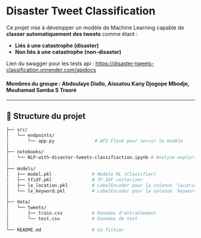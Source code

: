 #  Disaster Tweet Classification

Ce projet vise à développer un modèle de Machine Learning capable de **classer automatiquement des tweets** comme étant :
-  **Liés à une catastrophe (disaster)**  
-  **Non liés à une catastrophe (non-disaster)**


Lien du swagger pour les tests api : https://disaster-tweets-classification.onrender.com/apidocs

#### Membres du groupe : Abdoulaye Diallo, Aissatou Kany Djogope Mbodje, Mouhamad Samba S Traoré
---

## 📁 Structure du projet

```bash
├── src/
│   └── endpoints/
│       └── app.py               # API Flask pour servir le modèle
│
├── notebooks/
│   └── NLP-with-disaster-tweets-classifiaction.ipynb # Analyse exploratoire et entraînement du modèle
│
├── models/
│   ├── model.pkl               # Modele ML (Classifier)
│   ├── tfidf.pkl               # TF-IDF vectorizer
│   ├── le_location.pkl         # LabelEncoder pour la colonne 'location'
│   └── le_keyword.pkl          # LabelEncoder pour la colonne 'keyword'
│
├── data/
│   └── tweets/
│       ├── train.csv           # Données d'entraînement
│       └── test.csv            # Données de test
│
└── README.md                   # Ce fichier



